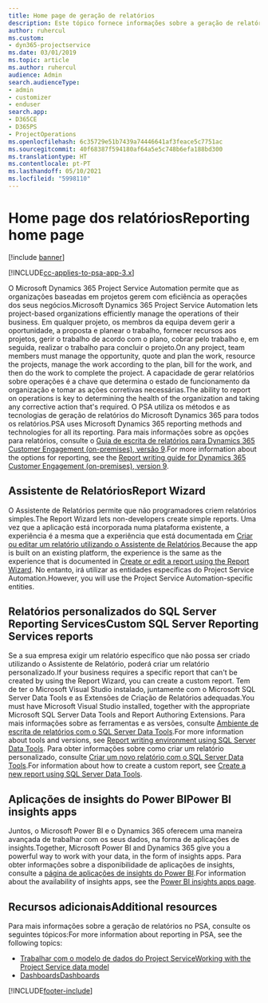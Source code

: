 ```yaml
---
title: Home page de geração de relatórios
description: Este tópico fornece informações sobre a geração de relatórios no Dynamics 365 Project Service Automation.
author: ruhercul
ms.custom:
- dyn365-projectservice
ms.date: 03/01/2019
ms.topic: article
ms.author: ruhercul
audience: Admin
search.audienceType:
- admin
- customizer
- enduser
search.app:
- D365CE
- D365PS
- ProjectOperations
ms.openlocfilehash: 6c35729e51b7439a74446641af3feace5c7751ac
ms.sourcegitcommit: 40f68387f594180af64a5e5c748b6efa188bd300
ms.translationtype: HT
ms.contentlocale: pt-PT
ms.lasthandoff: 05/10/2021
ms.locfileid: "5998110"
---
```

# <a name="reporting-home-page"></a><span data-ttu-id="d8583-103">Home page dos relatórios</span><span class="sxs-lookup"><span data-stu-id="d8583-103">Reporting home page</span></span>

[!include [banner](../includes/psa-now-project-operations.md)]

[!INCLUDE[cc-applies-to-psa-app-3.x](../includes/cc-applies-to-psa-app-3x.md)]

<span data-ttu-id="d8583-104">O Microsoft Dynamics 365 Project Service Automation permite que as organizações baseadas em projetos gerem com eficiência as operações dos seus negócios.</span><span class="sxs-lookup"><span data-stu-id="d8583-104">Microsoft Dynamics 365 Project Service Automation lets project-based organizations efficiently manage the operations of their business.</span></span> <span data-ttu-id="d8583-105">Em qualquer projeto, os membros da equipa devem gerir a oportunidade, a proposta e planear o trabalho, fornecer recursos aos projetos, gerir o trabalho de acordo com o plano, cobrar pelo trabalho e, em seguida, realizar o trabalho para concluir o projeto.</span><span class="sxs-lookup"><span data-stu-id="d8583-105">On any project, team members must manage the opportunity, quote and plan the work, resource the projects, manage the work according to the plan, bill for the work, and then do the work to complete the project.</span></span> <span data-ttu-id="d8583-106">A capacidade de gerar relatórios sobre operações é a chave que determina o estado de funcionamento da organização e tomar as ações corretivas necessárias.</span><span class="sxs-lookup"><span data-stu-id="d8583-106">The ability to report on operations is key to determining the health of the organization and taking any corrective action that's required.</span></span> <span data-ttu-id="d8583-107">O PSA utiliza os métodos e as tecnologias de geração de relatórios do Microsoft Dynamics 365 para todos os relatórios.</span><span class="sxs-lookup"><span data-stu-id="d8583-107">PSA uses Microsoft Dynamics 365 reporting methods and technologies for all its reporting.</span></span> <span data-ttu-id="d8583-108">Para mais informações sobre as opções para relatórios, consulte o [Guia de escrita de relatórios para Dynamics 365 Customer Engagement (on-premises), versão 9](/dynamics365/customerengagement/on-premises/analytics/reporting-analytics-with-dynamics-365).</span><span class="sxs-lookup"><span data-stu-id="d8583-108">For more information about the options for reporting, see the [Report writing guide for Dynamics 365 Customer Engagement (on-premises), version 9](/dynamics365/customerengagement/on-premises/analytics/reporting-analytics-with-dynamics-365).</span></span>

## <a name="report-wizard"></a><span data-ttu-id="d8583-109">Assistente de Relatórios</span><span class="sxs-lookup"><span data-stu-id="d8583-109">Report Wizard</span></span>

<span data-ttu-id="d8583-110">O Assistente de Relatórios permite que não programadores criem relatórios simples.</span><span class="sxs-lookup"><span data-stu-id="d8583-110">The Report Wizard lets non-developers create simple reports.</span></span> <span data-ttu-id="d8583-111">Uma vez que a aplicação está incorporada numa plataforma existente, a experiência é a mesma que a experiência que está documentada em [Criar ou editar um relatório utilizando o Assistente de Relatórios](/dynamics365/customerengagement/on-premises/basics/create-edit-copy-report-wizard).</span><span class="sxs-lookup"><span data-stu-id="d8583-111">Because the app is built on an existing platform, the experience is the same as the experience that is documented in [Create or edit a report using the Report Wizard](/dynamics365/customerengagement/on-premises/basics/create-edit-copy-report-wizard).</span></span> <span data-ttu-id="d8583-112">No entanto, irá utilizar as entidades específicas do Project Service Automation.</span><span class="sxs-lookup"><span data-stu-id="d8583-112">However, you will use the Project Service Automation-specific entities.</span></span>

## <a name="custom-sql-server-reporting-services-reports"></a><span data-ttu-id="d8583-113">Relatórios personalizados do SQL Server Reporting Services</span><span class="sxs-lookup"><span data-stu-id="d8583-113">Custom SQL Server Reporting Services reports</span></span>

<span data-ttu-id="d8583-114">Se a sua empresa exigir um relatório específico que não possa ser criado utilizando o Assistente de Relatório, poderá criar um relatório personalizado.</span><span class="sxs-lookup"><span data-stu-id="d8583-114">If your business requires a specific report that can't be created by using the Report Wizard, you can create a custom report.</span></span> <span data-ttu-id="d8583-115">Tem de ter o Microsoft Visual Studio instalado, juntamente com o Microsoft SQL Server Data Tools e as Extensões de Criação de Relatórios adequadas.</span><span class="sxs-lookup"><span data-stu-id="d8583-115">You must have Microsoft Visual Studio installed, together with the appropriate Microsoft SQL Server Data Tools and Report Authoring Extensions.</span></span> <span data-ttu-id="d8583-116">Para mais informações sobre as ferramentas e as versões, consulte [Ambiente de escrita de relatórios com o SQL Server Data Tools](/dynamics365/customerengagement/on-premises/analytics/report-writing-environment-using-sql-server-data-tools).</span><span class="sxs-lookup"><span data-stu-id="d8583-116">For more information about tools and versions, see [Report writing environment using SQL Server Data Tools](/dynamics365/customerengagement/on-premises/analytics/report-writing-environment-using-sql-server-data-tools).</span></span> <span data-ttu-id="d8583-117">Para obter informações sobre como criar um relatório personalizado, consulte [Criar um novo relatório com o SQL Server Data Tools](/dynamics365/customerengagement/on-premises/analytics/create-a-new-report-using-sql-server-data-tools).</span><span class="sxs-lookup"><span data-stu-id="d8583-117">For information about how to create a custom report, see [Create a new report using SQL Server Data Tools](/dynamics365/customerengagement/on-premises/analytics/create-a-new-report-using-sql-server-data-tools).</span></span>

## <a name="power-bi-insights-apps"></a><span data-ttu-id="d8583-118">Aplicações de insights do Power BI</span><span class="sxs-lookup"><span data-stu-id="d8583-118">Power BI insights apps</span></span>

<span data-ttu-id="d8583-119">Juntos, o Microsoft Power BI e o Dynamics 365 oferecem uma maneira avançada de trabalhar com os seus dados, na forma de aplicações de insights.</span><span class="sxs-lookup"><span data-stu-id="d8583-119">Together, Microsoft Power BI and Dynamics 365 give you a powerful way to work with your data, in the form of insights apps.</span></span> <span data-ttu-id="d8583-120">Para obter informações sobre a disponibilidade de aplicações de insights, consulte a [página de aplicações de insights do Power BI](https://powerbi.microsoft.com/power-bi-insights-apps/).</span><span class="sxs-lookup"><span data-stu-id="d8583-120">For information about the availability of insights apps, see the [Power BI insights apps page](https://powerbi.microsoft.com/power-bi-insights-apps/).</span></span>


## <a name="additional-resources"></a><span data-ttu-id="d8583-121">Recursos adicionais</span><span class="sxs-lookup"><span data-stu-id="d8583-121">Additional resources</span></span>
<span data-ttu-id="d8583-122">Para mais informações sobre a geração de relatórios no PSA, consulte os seguintes tópicos:</span><span class="sxs-lookup"><span data-stu-id="d8583-122">For more information about reporting in PSA, see the following topics:</span></span>

- [<span data-ttu-id="d8583-123">Trabalhar com o modelo de dados do Project Service</span><span class="sxs-lookup"><span data-stu-id="d8583-123">Working with the Project Service data model</span></span>](reports-working-project-service-data-model.md)
- [<span data-ttu-id="d8583-124">Dashboards</span><span class="sxs-lookup"><span data-stu-id="d8583-124">Dashboards</span></span>](reports-dashboards.md)



[!INCLUDE[footer-include](../includes/footer-banner.md)]